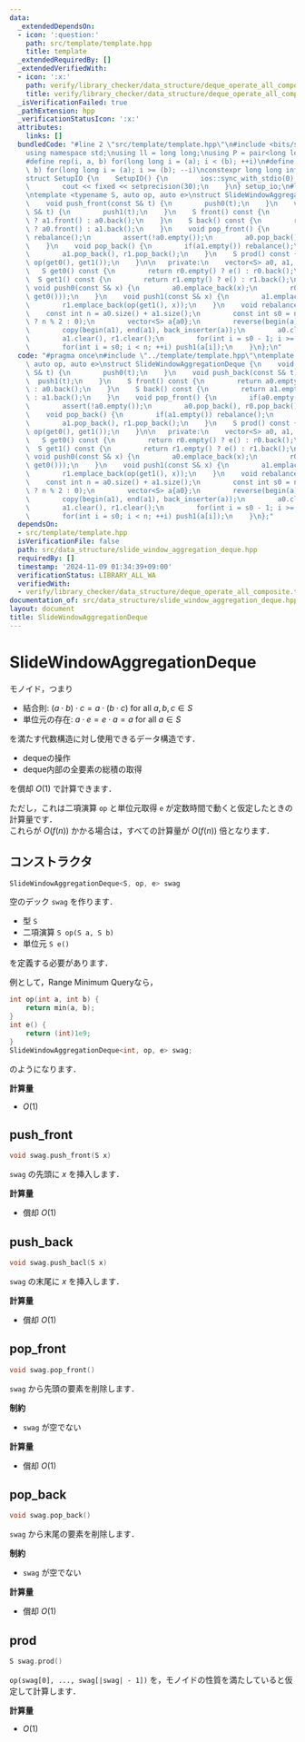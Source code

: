 ```yaml
---
data:
  _extendedDependsOn:
  - icon: ':question:'
    path: src/template/template.hpp
    title: template
  _extendedRequiredBy: []
  _extendedVerifiedWith:
  - icon: ':x:'
    path: verify/library_checker/data_structure/deque_operate_all_composite.test.cpp
    title: verify/library_checker/data_structure/deque_operate_all_composite.test.cpp
  _isVerificationFailed: true
  _pathExtension: hpp
  _verificationStatusIcon: ':x:'
  attributes:
    links: []
  bundledCode: "#line 2 \"src/template/template.hpp\"\n#include <bits/stdc++.h>\n\
    using namespace std;\nusing ll = long long;\nusing P = pair<long long, long long>;\n\
    #define rep(i, a, b) for(long long i = (a); i < (b); ++i)\n#define rrep(i, a,\
    \ b) for(long long i = (a); i >= (b); --i)\nconstexpr long long inf = 4e18;\n\
    struct SetupIO {\n    SetupIO() {\n        ios::sync_with_stdio(0);\n        cin.tie(0);\n\
    \        cout << fixed << setprecision(30);\n    }\n} setup_io;\n#line 3 \"src/data_structure/slide_window_aggregation_deque.hpp\"\
    \ntemplate <typename S, auto op, auto e>\nstruct SlideWindowAggregationDeque {\n\
    \    void push_front(const S& t) {\n        push0(t);\n    }\n    void push_back(const\
    \ S& t) {\n        push1(t);\n    }\n    S front() const {\n        return a0.empty()\
    \ ? a1.front() : a0.back();\n    }\n    S back() const {\n        return a1.empty()\
    \ ? a0.front() : a1.back();\n    }\n    void pop_front() {\n        if(a0.empty())\
    \ rebalance();\n        assert(!a0.empty());\n        a0.pop_back(), r0.pop_back();\n\
    \    }\n    void pop_back() {\n        if(a1.empty()) rebalance();\n        assert(!a1.empty());\n\
    \        a1.pop_back(), r1.pop_back();\n    }\n    S prod() const {\n        return\
    \ op(get0(), get1());\n    }\n\n   private:\n    vector<S> a0, a1, r0, r1;\n \
    \   S get0() const {\n        return r0.empty() ? e() : r0.back();\n    }\n  \
    \  S get1() const {\n        return r1.empty() ? e() : r1.back();\n    }\n   \
    \ void push0(const S& x) {\n        a0.emplace_back(x);\n        r0.emplace_back(op(x,\
    \ get0()));\n    }\n    void push1(const S& x) {\n        a1.emplace_back(x);\n\
    \        r1.emplace_back(op(get1(), x));\n    }\n    void rebalance() {\n    \
    \    const int n = a0.size() + a1.size();\n        const int s0 = n / 2 + (a0.empty()\
    \ ? n % 2 : 0);\n        vector<S> a{a0};\n        reverse(begin(a), end(a));\n\
    \        copy(begin(a1), end(a1), back_inserter(a));\n        a0.clear(), r0.clear();\n\
    \        a1.clear(), r1.clear();\n        for(int i = s0 - 1; i >= 0; --i) push0(a[i]);\n\
    \        for(int i = s0; i < n; ++i) push1(a[i]);\n    }\n};\n"
  code: "#pragma once\n#include \"../template/template.hpp\"\ntemplate <typename S,\
    \ auto op, auto e>\nstruct SlideWindowAggregationDeque {\n    void push_front(const\
    \ S& t) {\n        push0(t);\n    }\n    void push_back(const S& t) {\n      \
    \  push1(t);\n    }\n    S front() const {\n        return a0.empty() ? a1.front()\
    \ : a0.back();\n    }\n    S back() const {\n        return a1.empty() ? a0.front()\
    \ : a1.back();\n    }\n    void pop_front() {\n        if(a0.empty()) rebalance();\n\
    \        assert(!a0.empty());\n        a0.pop_back(), r0.pop_back();\n    }\n\
    \    void pop_back() {\n        if(a1.empty()) rebalance();\n        assert(!a1.empty());\n\
    \        a1.pop_back(), r1.pop_back();\n    }\n    S prod() const {\n        return\
    \ op(get0(), get1());\n    }\n\n   private:\n    vector<S> a0, a1, r0, r1;\n \
    \   S get0() const {\n        return r0.empty() ? e() : r0.back();\n    }\n  \
    \  S get1() const {\n        return r1.empty() ? e() : r1.back();\n    }\n   \
    \ void push0(const S& x) {\n        a0.emplace_back(x);\n        r0.emplace_back(op(x,\
    \ get0()));\n    }\n    void push1(const S& x) {\n        a1.emplace_back(x);\n\
    \        r1.emplace_back(op(get1(), x));\n    }\n    void rebalance() {\n    \
    \    const int n = a0.size() + a1.size();\n        const int s0 = n / 2 + (a0.empty()\
    \ ? n % 2 : 0);\n        vector<S> a{a0};\n        reverse(begin(a), end(a));\n\
    \        copy(begin(a1), end(a1), back_inserter(a));\n        a0.clear(), r0.clear();\n\
    \        a1.clear(), r1.clear();\n        for(int i = s0 - 1; i >= 0; --i) push0(a[i]);\n\
    \        for(int i = s0; i < n; ++i) push1(a[i]);\n    }\n};"
  dependsOn:
  - src/template/template.hpp
  isVerificationFile: false
  path: src/data_structure/slide_window_aggregation_deque.hpp
  requiredBy: []
  timestamp: '2024-11-09 01:34:39+09:00'
  verificationStatus: LIBRARY_ALL_WA
  verifiedWith:
  - verify/library_checker/data_structure/deque_operate_all_composite.test.cpp
documentation_of: src/data_structure/slide_window_aggregation_deque.hpp
layout: document
title: SlideWindowAggregationDeque
---
```


# SlideWindowAggregationDeque

モノイド，つまり

- 結合則: $(a \cdot b) \cdot c = a \cdot (b \cdot c)$ for all $a, b, c \in S$
- 単位元の存在: $a \cdot e = e \cdot a = a$ for all $a \in S$

を満たす代数構造に対し使用できるデータ構造です．

- dequeの操作
- deque内部の全要素の総積の取得

を償却 $O(1)$ で計算できます．

ただし，これは二項演算 `op` と単位元取得 `e` が定数時間で動くと仮定したときの計算量です．<br>
これらが $O(f(n))$ かかる場合は，すべての計算量が $O(f(n))$ 倍となります．

## コンストラクタ

```cpp
SlideWindowAggregationDeque<S, op, e> swag
```

空のデック `swag` を作ります．

- 型 `S`
- 二項演算 `S op(S a, S b)`
- 単位元 `S e()`

を定義する必要があります．

例として，Range Minimum Queryなら，

```cpp
int op(int a, int b) {
    return min(a, b);
}
int e() {
    return (int)1e9;
}
SlideWindowAggregationDeque<int, op, e> swag;
```

のようになります．

**計算量**

- $O(1)$

## push_front

```cpp
void swag.push_front(S x)
```

`swag` の先頭に $x$ を挿入します．

**計算量**

- 償却 $O(1)$

## push_back

```cpp
void swag.push_bacl(S x)
```

`swag` の末尾に $x$ を挿入します．

**計算量**

- 償却 $O(1)$

## pop_front

```cpp
void swag.pop_front()
```

`swag` から先頭の要素を削除します．

**制約**

- `swag` が空でない

**計算量**

- 償却 $O(1)$

## pop_back

```cpp
void swag.pop_back()
```

`swag` から末尾の要素を削除します．

**制約**

- `swag` が空でない

**計算量**

- 償却 $O(1)$

## prod

```cpp
S swag.prod()
```

`op(swag[0], ..., swag[|swag| - 1])` を，モノイドの性質を満たしていると仮定して計算します．

**計算量**

- $O(1)$